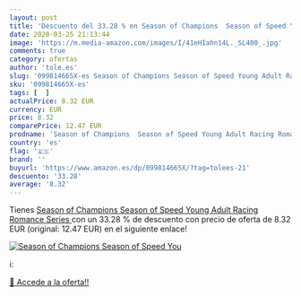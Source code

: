 ```yaml
---
layout: post
title: 'Descuento del 33.28 % en Season of Champions  Season of Speed You'
date: 2020-03-25 21:13:44
image: 'https://m.media-amazon.com/images/I/41eHIahn14L._SL400_.jpg'
comments: true
category: ofertas
author: 'tole.es'
slug: '099814665X-es Season of Champions Season of Speed Young Adult Racing...'
sku: '099814665X-es'
tags: [  ]
actualPrice: 8.32 EUR
currency: EUR
price: 8.32
comparePrice: 12.47 EUR
prodname: 'Season of Champions  Season of Speed Young Adult Racing Romance Series '
country: 'es'
flag: '🇪🇸'
brand: ''
buyurl: 'https://www.amazon.es/dp/099814665X/?tag=tolees-21'
descuento: '33.28'
average: '8.32'
---
```


Tienes [Season of Champions  Season of Speed Young Adult Racing Romance Series ](https://www.amazon.es/dp/099814665X/?tag=tolees-21) con un 33.28 % de descuento con precio de oferta de 8.32 EUR (original: 12.47 EUR) en el siguiente enlace!

[![Season of Champions  Season of Speed You](https://m.media-amazon.com/images/I/41eHIahn14L._SL400_.jpg)](https://www.amazon.es/dp/099814665X/?tag=tolees-21)

ℹ️:


[🛒 Accede a la oferta!!](https://www.amazon.es/dp/099814665X/?tag=tolees-21)
